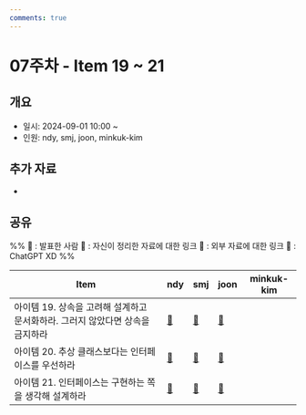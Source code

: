 ```yaml
---
comments: true
---
```

# 07주차 - Item 19 ~ 21

## 개요

- 일시: 2024-09-01 10:00 ~ 
- 인원: ndy, smj, joon, minkuk-kim

## 추가 자료
- 
## 공유
%% 
📢 : 발표한 사람
📄 : 자신이 정리한 자료에 대한 링크
🔗 : 외부 자료에 대한 링크
🤖 : ChatGPT XD
%%

| Item                                          | ndy                                | smj                                              | joon                                                                                                                             | minkuk-kim |
| --------------------------------------------- | ---------------------------------- | ------------------------------------------------ | -------------------------------------------------------------------------------------------------------------------------------- | ---------- |
| 아이템 19. 상속을 고려해 설계하고 문서화하라. 그러지 않았다면 상속을 금지하라 | [📄](docs/chapter04/item19/ndy.md) | [📄](https://shinminjin.github.io/posts/item19/) | [📄](https://wonjoon.gitbook.io/joons-til/books/effective-java/item-19.-design-and-document-for-inheritance-or-else-prohibit-it) |            |
| 아이템 20. 추상 클래스보다는 인터페이스를 우선하라                 | [📄](docs/chapter04/item20/ndy.md) | [📄](https://shinminjin.github.io/posts/item20/) | [📄](https://wonjoon.gitbook.io/joons-til/books/effective-java/item20.-prefer-interfaces-to-abstract-classes)                    |            |
| 아이템 21. 인터페이스는 구현하는 쪽을 생각해 설계하라               | [🔗](https://ktaes.tistory.com/36) | [📄](https://shinminjin.github.io/posts/item21/) | [📄](https://wonjoon.gitbook.io/joons-til/books/effective-java/item21.-design-interfaces-with-implementations-in-mind)           |            |
